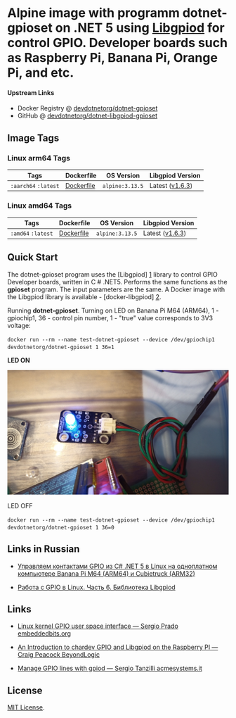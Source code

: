 # Alpine image with programm dotnet-gpioset on .NET 5 using [Libgpiod][1] for control GPIO. Developer boards such as Raspberry Pi, Banana Pi, Orange Pi, and etc. 

#### Upstream Links

* Docker Registry @ [devdotnetorg/dotnet-gpioset](https://hub.docker.com/r/devdotnetorg/dotnet-gpioset)
* GitHub @ [devdotnetorg/dotnet-libgpiod-gpioset](https://github.com/devdotnetorg/dotnet-libgpiod-gpioset)

## Image Tags ##

### Linux arm64 Tags ###

Tags  | Dockerfile  | OS Version  |  Libgpiod Version
------------- | --  | --  | --
`:aarch64` `:latest` | [Dockerfile](https://github.com/devdotnetorg/docker-libgpiod/blob/master/Dockerfile.alpine) | `alpine:3.13.5` | Latest ([v1.6.3](https://git.kernel.org/pub/scm/libs/libgpiod/libgpiod.git/snapshot/libgpiod-1.6.3.tar.gz))

### Linux amd64 Tags ###

Tags  | Dockerfile  | OS Version  |  Libgpiod Version
------------- | --  | --  | --
`:amd64` `:latest` | [Dockerfile](https://github.com/devdotnetorg/docker-libgpiod/blob/master/Dockerfile.alpine) | `alpine:3.13.5` | Latest ([v1.6.3](https://git.kernel.org/pub/scm/libs/libgpiod/libgpiod.git/snapshot/libgpiod-1.6.3.tar.gz))

## Quick Start

The dotnet-gpioset program uses the [Libgpiod] [1] library to control GPIO Developer boards, written in C # .NET5. Performs the same functions as the **gpioset** program. The input parameters are the same. A Docker image with the Libgpiod library is available - [docker-libgpiod] [2].

Running **dotnet-gpioset**. Turning on LED on Banana Pi M64 (ARM64), 1 - gpiochip1, 36 - control pin number, 1 - "true" value corresponds to 3V3 voltage:

`docker run --rm --name test-dotnet-gpioset --device /dev/gpiochip1 devdotnetorg/dotnet-gpioset 1 36=1`

**LED ON**

![LED ON](https://raw.githubusercontent.com/devdotnetorg/dotnet-libgpiod-gpioset/master/Images/IMG_20210504_014344_662.jpg)

LED OFF

`docker run --rm --name test-dotnet-gpioset --device /dev/gpiochip1 devdotnetorg/dotnet-gpioset 1 36=0`

## Links in Russian

- [Управляем контактами GPIO из C# .NET 5 в Linux на одноплатном компьютере Banana Pi M64 (ARM64) и Cubietruck (ARM32)](https://devdotnet.org/post/upravlyaem-gpio-iz-csharp-net-5-v-linux-na-banana-pi-m64-arm64-i-cubietruck-arm32/)

- [Работа с GPIO в Linux. Часть 6. Библиотека Libgpiod](https://devdotnet.org/post/rabota-s-gpio-v-linux-chast-6-biblioteka-libgpiod/)

## Links

- [Linux kernel GPIO user space interface — Sergio Prado embeddedbits.org](https://embeddedbits.org/new-linux-kernel-gpio-user-space-interface/)

- [An Introduction to chardev GPIO and Libgpiod on the Raspberry PI — Craig Peacock BeyondLogic](https://www.beyondlogic.org/an-introduction-to-chardev-gpio-and-libgpiod-on-the-raspberry-pi/)

- [Manage GPIO lines with gpiod — Sergio Tanzilli acmesystems.it](https://devdotnet.org/post/rabota-s-gpio-v-linux-chast-6-biblioteka-libgpiod/)

## License ##

[MIT License][3].

  [1]: https://git.kernel.org/pub/scm/libs/libgpiod/libgpiod.git/
  [2]: https://github.com/devdotnetorg/docker-libgpiod
  [3]: https://github.com/devdotnetorg/docker-libgpiod/raw/master/LICENSE